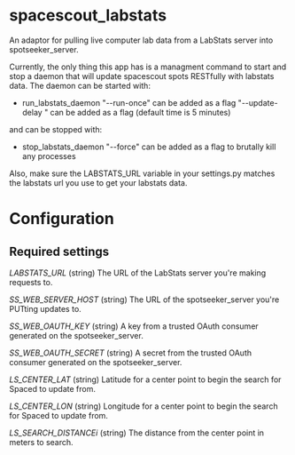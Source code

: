 spacescout_labstats
===================

An adaptor for pulling live computer lab data from a LabStats server into spotseeker_server.

Currently, the only thing this app has is a managment command to start and stop a daemon that will update spacescout spots RESTfully with labstats data.
The daemon can be started with:
* run_labstats_daemon
"--run-once" can be added as a flag
"--update-delay <time in minutes>" can be added as a flag (default time is 5 minutes)

and can be stopped with:
* stop_labstats_daemon
"--force" can be added as a flag to brutally kill any processes

Also, make sure the LABSTATS_URL variable in your settings.py matches the labstats url you use to get your labstats data.

# Configuration

## Required settings

*LABSTATS_URL* (string)
The URL of the LabStats server you're making requests to.

*SS_WEB_SERVER_HOST* (string)
The URL of the spotseeker_server you're PUTting updates to.

*SS_WEB_OAUTH_KEY* (string)
A key from a trusted OAuth consumer generated on the spotseeker_server.

*SS_WEB_OAUTH_SECRET* (string)
A secret from the trusted OAuth consumer generated on the spotseeker_server.

*LS_CENTER_LAT* (string)
Latitude for a center point to begin the search for Spaced to update from.

*LS_CENTER_LON* (string)
Longitude for a center point to begin the search for Spaced to update from.

*LS_SEARCH_DISTANCEi* (string)
The distance from the center point in meters to search.
